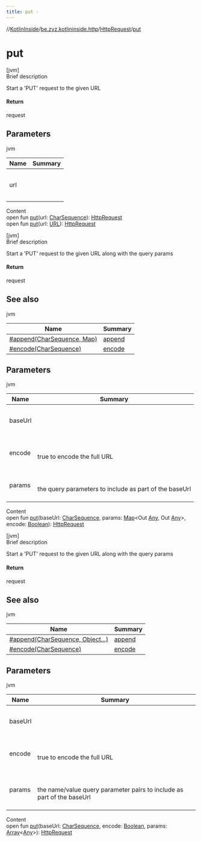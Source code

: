 ```yaml
---
title: put -
---
```

//[KotlinInside](../../index.md)/[be.zvz.kotlininside.http](../index.md)/[HttpRequest](index.md)/[put](put.md)



# put  
[jvm]  
Brief description  


Start a 'PUT' request to the given URL



#### Return  


request



## Parameters  
  
jvm  
  
|  Name|  Summary| 
|---|---|
| url| <br><br><br><br>
  
  
Content  
open fun [put](put.md)(url: [CharSequence](https://docs.oracle.com/javase/7/docs/api/java/lang/CharSequence.html)): [HttpRequest](index.md)  
open fun [put](put.md)(url: [URL](https://docs.oracle.com/javase/7/docs/api/java/net/URL.html)): [HttpRequest](index.md)  


[jvm]  
Brief description  


Start a 'PUT' request to the given URL along with the query params



#### Return  


request



## See also  
  
jvm  
  
|  Name|  Summary| 
|---|---|
| [#append(CharSequence, Map)](append.md)| [append](append.md)
| [#encode(CharSequence)](encode.md)| [encode](encode.md)
  


## Parameters  
  
jvm  
  
|  Name|  Summary| 
|---|---|
| baseUrl| <br><br><br><br>
| encode| <br><br>true to encode the full URL<br><br>
| params| <br><br>the query parameters to include as part of the baseUrl<br><br>
  
  
Content  
open fun [put](put.md)(baseUrl: [CharSequence](https://docs.oracle.com/javase/7/docs/api/java/lang/CharSequence.html), params: [Map](https://docs.oracle.com/javase/7/docs/api/java/util/Map.html)<Out [Any](https://kotlinlang.org/api/latest/jvm/stdlib/kotlin/-any/index.html), Out [Any](https://kotlinlang.org/api/latest/jvm/stdlib/kotlin/-any/index.html)>, encode: [Boolean](https://kotlinlang.org/api/latest/jvm/stdlib/kotlin/-boolean/index.html)): [HttpRequest](index.md)  


[jvm]  
Brief description  


Start a 'PUT' request to the given URL along with the query params



#### Return  


request



## See also  
  
jvm  
  
|  Name|  Summary| 
|---|---|
| [#append(CharSequence, Object...)](append.md)| [append](append.md)
| [#encode(CharSequence)](encode.md)| [encode](encode.md)
  


## Parameters  
  
jvm  
  
|  Name|  Summary| 
|---|---|
| baseUrl| <br><br><br><br>
| encode| <br><br>true to encode the full URL<br><br>
| params| <br><br>the name/value query parameter pairs to include as part of the baseUrl<br><br>
  
  
Content  
open fun [put](put.md)(baseUrl: [CharSequence](https://docs.oracle.com/javase/7/docs/api/java/lang/CharSequence.html), encode: [Boolean](https://kotlinlang.org/api/latest/jvm/stdlib/kotlin/-boolean/index.html), params: [Array](https://kotlinlang.org/api/latest/jvm/stdlib/kotlin/-array/index.html)<[Any](https://kotlinlang.org/api/latest/jvm/stdlib/kotlin/-any/index.html)>): [HttpRequest](index.md)  



